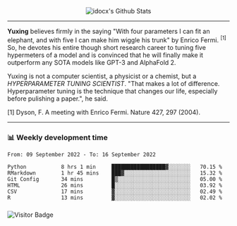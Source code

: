 <div align="center">
    <img align="center" src="https://github-readme-stats.vercel.app/api?username=idocx&show_icons=true&count_private=true&hide_border=true" alt="idocx's Github Stats"></img>
</div>

---

**Yuxing** believes firmly in the saying "With four parameters I can fit an elephant, and with five I can make him wiggle his trunk" by Enrico Fermi. <sup>[1]</sup> So, he devotes his entire though short research career to tuning five hypermeters of a model and is convinced that he will finally make it outperform any SOTA models like GPT-3 and AlphaFold 2.

Yuxing is not a computer scientist, a physicist or a chemist, but a *HYPERPARAMETER TUNING SCIENTIST*. "That makes a lot of difference. Hyperparameter tuning is the technique that changes our life, especially before pulishing a paper.", he said.

[1] Dyson, F. A meeting with Enrico Fermi. Nature 427, 297 (2004).


---

### 📊 Weekly development time
<!--START_SECTION:waka-->

```text
From: 09 September 2022 - To: 16 September 2022

Python           8 hrs 1 min     █████████████████▓░░░░░░░   70.15 %
RMarkdown        1 hr 45 mins    ███▓░░░░░░░░░░░░░░░░░░░░░   15.32 %
Git Config       34 mins         █▒░░░░░░░░░░░░░░░░░░░░░░░   05.00 %
HTML             26 mins         █░░░░░░░░░░░░░░░░░░░░░░░░   03.92 %
CSV              17 mins         ▓░░░░░░░░░░░░░░░░░░░░░░░░   02.49 %
R                13 mins         ▓░░░░░░░░░░░░░░░░░░░░░░░░   02.02 %
```

<!--END_SECTION:waka-->

### 

![Visitor Badge](https://visitor-badge.laobi.icu/badge?page_id=idocx.idocx)